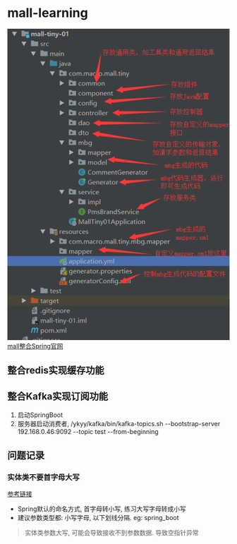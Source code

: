 # mall-learning

![img.png](img.png)
[mall整合Spring官网](https://www.macrozheng.com/mall/architect/mall_arch_01.html#mysql%E6%95%B0%E6%8D%AE%E5%BA%93%E7%8E%AF%E5%A2%83%E6%90%AD%E5%BB%BA)

## 整合redis实现缓存功能

## 整合Kafka实现订阅功能

1. 启动SpringBoot
2. 服务器启动消费者, /ykyy/kafka/bin/kafka-topics.sh --bootstrap-server 192.168.0.46:9092 --topic test --from-beginning

## 问题记录

### 实体类不要首字母大写

[参考链接](https://blog.csdn.net/qq_24155097/article/details/107034023)

- Spring默认的命名方式, 首字母转小写, 练习大写字母转成小写
- 建议参数类型都: 小写字母, 以下划线分隔. eg: spring_boot

> 实体类参数大写, 可能会导致接收不到参数数据. 导致空指针异常
